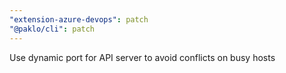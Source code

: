 ```yaml
---
"extension-azure-devops": patch
"@paklo/cli": patch
---
```


Use dynamic port for API server to avoid conflicts on busy hosts
